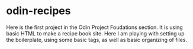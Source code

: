 # odin-recipes
Here is the first project in the Odin Project Foudations section. It is using basic HTML to make a recipe book site. Here I am playing with setting up the boilerplate, using some basic tags, as well as basic organizing of files.
